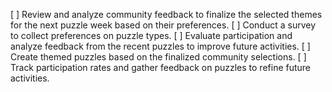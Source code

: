 [ ] Review and analyze community feedback to finalize the selected themes for the next puzzle week based on their preferences.
[ ] Conduct a survey to collect preferences on puzzle types.
[ ] Evaluate participation and analyze feedback from the recent puzzles to improve future activities.
[ ] Create themed puzzles based on the finalized community selections.
[ ] Track participation rates and gather feedback on puzzles to refine future activities.